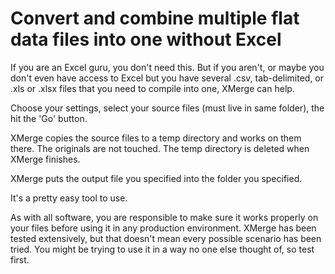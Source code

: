 # Convert and combine multiple flat data files into one without Excel

If you are an Excel guru, you don't need this.  But if you aren't, or maybe you don't even have access to Excel but you have several .csv, tab-delimited, or .xls or .xlsx files that you need to compile into one, XMerge can help.

Choose your settings, select your source files (must live in same folder), the hit the 'Go' button.

XMerge copies the source files to a temp directory and works on them there.  The originals are not touched.  The temp directory is deleted when XMerge finishes.

XMerge puts the output file you specified into the folder you specified.

It's a pretty easy tool to use.

As with all software, you are responsible to make sure it works properly on your files before using it in any production environment.  XMerge has been tested extensively, but that doesn't mean every possible scenario has been tried.  You might be trying to use it in a way no one else thought of, so test first.